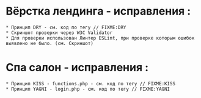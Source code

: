 # Вёрстка лендинга - исправления :
    * Принцип DRY - см. код по тегу // FIXME:DRY
    * Скриншот проверки через W3C Validator
    * Для проверки использован Линтер ESLint, при проверке которым ошибок выявлено не было. (см. Скриншот)

# Спа салон - исправления :
    * Принцип KISS - functions.php - см. код по тегу // FIXME:KISS
    * Принцип YAGNI - login.php - см. код по тегу // FIXME:YAGNI
